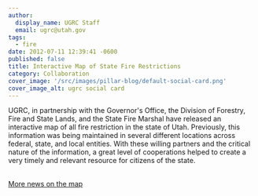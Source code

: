 ```yaml
---
author:
  display_name: UGRC Staff
  email: ugrc@utah.gov
tags:
  - fire
date: 2012-07-11 12:39:41 -0600
published: false
title: Interactive Map of State Fire Restrictions
category: Collaboration
cover_image: '/src/images/pillar-blog/default-social-card.png'
cover_image_alt: ugrc social card
---
```


UGRC, in partnership with the Governor's Office, the Division of Forestry, Fire and State Lands, and the State Fire Marshal have released an interactive map of all fire restriction in the state of Utah. Previously, this information was being maintained in several different locations across federal, state, and local entities. With these willing partners and the critical nature of the information, a great level of cooperations helped to create a very timely and relevant resource for citizens of the state.

<a href="http://www.ksl.com/?nid=1105&amp;sid=21191542&amp;title=target-shooting-to-be-temporarily-banned-in-some-areas&amp;s_cid=queue-15"><br />
More news on the map</a>
